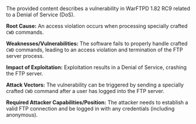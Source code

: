 The provided content describes a vulnerability in WarFTPD 1.82 RC9 related to a Denial of Service (DoS).

**Root Cause:** An access violation occurs when processing specially crafted `CWD` commands.

**Weaknesses/Vulnerabilities:** The software fails to properly handle crafted `CWD` commands, leading to an access violation and termination of the FTP server process.

**Impact of Exploitation:** Exploitation results in a Denial of Service, crashing the FTP server.

**Attack Vectors:** The vulnerability can be triggered by sending a specially crafted `CWD` command after a user has logged into the FTP server.

**Required Attacker Capabilities/Position:** The attacker needs to establish a valid FTP connection and be logged in with any credentials (including anonymous).